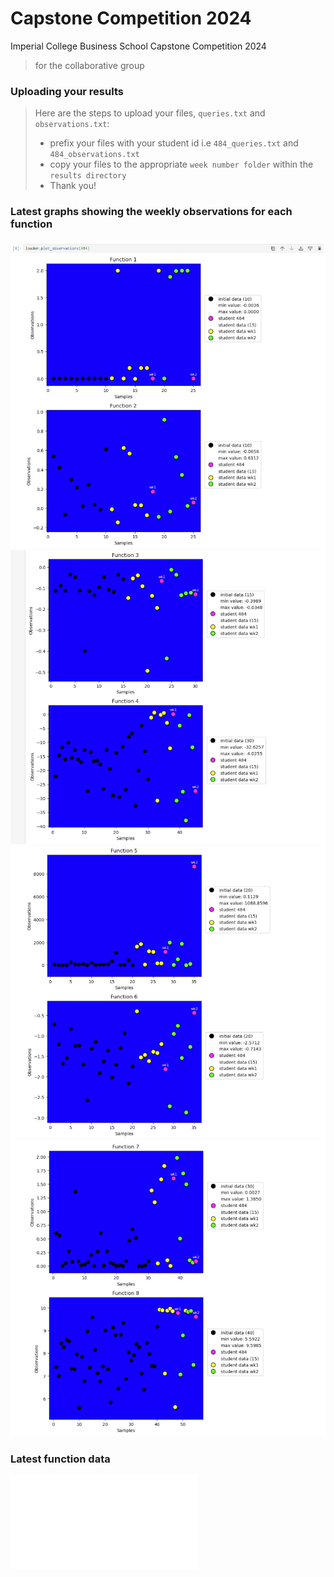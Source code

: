 # Capstone Competition 2024
 Imperial College Business School Capstone Competition 2024
> for the collaborative group

### Uploading your results
> Here are the steps to upload your files, `queries.txt` and `observations.txt`:
> - prefix your files with your student id i.e `484_queries.txt` and `484_observations.txt`
> - copy your files to the appropriate `week number folder` within the `results directory`
> - Thank you!


### Latest graphs showing the weekly observations for each function

![Graph Function 1 & 2](docs/images/load_capstone_results-15.jpg?raw=true "Function 1 & 2")
![Graph Function 3 & 4](docs/images/load_capstone_results-16.jpg?raw=true "Function 3 & 4")
![Graph Function 5 & 6](docs/images/load_capstone_results-17.jpg?raw=true "Function 5 & 6")
![Graph Function 7 & 8](docs/images/load_capstone_results-18.jpg?raw=true "Function 7 & 8")

### Latest function data

![Function data](docs/html/function_data.html?raw=true "Function data")